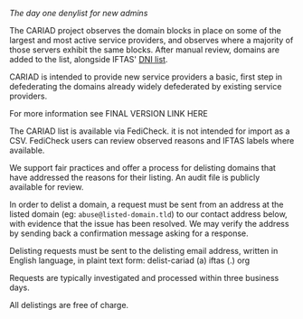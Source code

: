 _The day one denylist for new admins_

The CARIAD project observes the domain blocks in place on some of the largest and most active service providers, and observes where a majority of those servers exhibit the same blocks. After manual review, domains are added to the list, alongside IFTAS' [DNI list](https://github.com/iftas-org/resources/blob/main/DNI/dni.csv).

CARIAD is intended to provide new service providers a basic, first step in defederating the domains already widely defederated by existing service providers. 

For more information see FINAL VERSION LINK HERE 

The CARIAD list is available via FediCheck. it is not intended for import as a CSV. FediCheck users can review observed reasons and IFTAS labels where available.

We support fair practices and offer a process for delisting domains that have addressed the reasons for their listing. An audit file is publicly available for review. 

In order to delist a domain, a request must be sent from an address at the listed domain (eg: ``abuse@listed-domain.tld``) to our contact address below, with evidence that the issue has been resolved. We may verify the address by sending back a confirmation message asking for a response.

Delisting requests must be sent to the delisting email address, written in English language, in plaint text form: delist-cariad (a) iftas (.) org

Requests are typically investigated and processed within three business days.

All delistings are free of charge.
